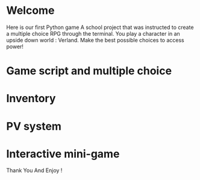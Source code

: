 # Welcome

Here is our first Python game
A school project that was instructed to create a multiple choice RPG through the terminal.
You play a character in an upside down world : Verland.
Make the best possible choices to access power!

# Game script and multiple choice
# Inventory
# PV system
# Interactive mini-game

Thank You And Enjoy !